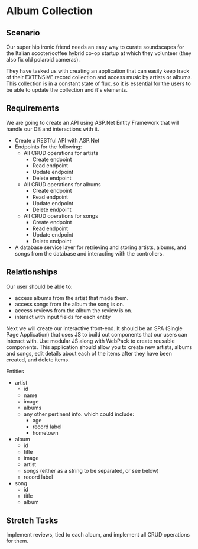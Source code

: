 # Album Collection
## Scenario
Our super hip ironic friend needs an easy way to curate soundscapes for the Italian scooter/coffee hybrid co-op startup at which they volunteer (they also fix old polaroid cameras).

They have tasked us with creating an application that can easily keep track of their EXTENSIVE record collection and access music by artists or albums. This collection is in a constant state of flux, so it is essential for the users to be able to update the collection and it's elements.

## Requirements
We are going to create an API using ASP.Net Entity Framework that will handle our DB and interactions with it.
- Create a RESTful API with ASP.Net
- Endpoints for the following:
   - All CRUD operations for artists
      - Create endpoint
      - Read endpoint
      - Update endpoint
      - Delete endpoint
   - All CRUD operations for albums
      - Create endpoint
      - Read endpoint
      - Update endpoint
      - Delete endpoint
   - All CRUD operations for songs
      - Create endpoint
      - Read endpoint
      - Update endpoint
      - Delete endpoint
- A database service layer for retrieving and storing artists, albums, and songs from the database and interacting with the controllers.

## Relationships
Our user should be able to:
- access albums from the artist that made them.
- access songs from the album the song is on.
- access reviews from the album the review is on.
- interact with input fields for each entity

Next we will create our interactive front-end. It should be an SPA (Single Page Application) that uses JS to build out components that our users can interact with. Use modular JS along with WebPack to create reusable components. This application should allow you to create new artists, albums and songs, edit details about each of the items after they have been created, and delete items.

Entities
- artist
   - id
   - name
   - image
   - albums
   - any other pertinent info. which could include:
      - age
      - record label
      - hometown
- album
   - id
   - title
   - image
   - artist
   - songs (either as a string to be separated, or see below)
   - record label
- song
   - id
   - title
   - album

## Stretch Tasks
Implement reviews, tied to each album, and implement all CRUD operations for them.
